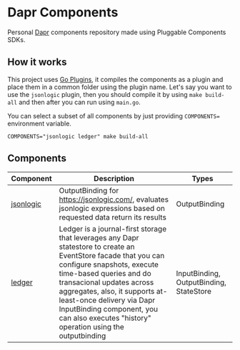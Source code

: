 # Dapr Components

Personal [Dapr](http://github.com/dapr/dapr) components repository made using Pluggable Components SDKs.

## How it works

This project uses [Go Plugins](https://pkg.go.dev/plugin), it compiles the components as a plugin and place them in a common folder using the plugin name. Let's say you want to use the `jsonlogic` plugin, then you should compile it by using `make build-all` and then after you can run using `main.go`.

You can select a subset of all components by just providing `COMPONENTS=` environment variable.

```shell
COMPONENTS="jsonlogic ledger" make build-all
```

## Components

| Component                         | Description                                                                                                                                                                                                                                                                                                                                                 | Types                                   |
| --------------------------------- | ----------------------------------------------------------------------------------------------------------------------------------------------------------------------------------------------------------------------------------------------------------------------------------------------------------------------------------------------------------- | --------------------------------------- |
| [jsonlogic](/tree/main/jsonlogic) | OutputBinding for https://jsonlogic.com/, evaluates jsonlogic expressions based on requested data return its results                                                                                                                                                                                                                                        | OutputBinding                           |
| [ledger](/tree/main/ledger)       | Ledger is a journal-first storage that leverages any Dapr statestore to create an EventStore facade that you can configure snapshots, execute time-based queries and do transacional updates across aggregates, also, it supports at-least-once delivery via Dapr InputBinding component, you can also executes "history" operation using the outputbinding | InputBinding, OutputBinding, StateStore |
